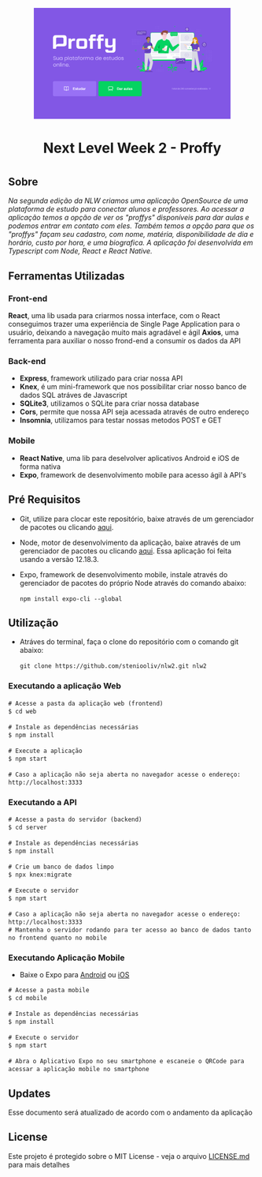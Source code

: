<p align="center"><img src="https://github.com/steniooliv/nlw2/blob/master/web/src/assets/images/home.png" width=400 alt="Proffy">
<h1 align="center">Next Level Week 2 - Proffy<h1>
</p>

## Sobre
*Na segunda edição da NLW criamos uma aplicação OpenSource de uma plataforma de estudo para conectar alunos e professores.*
*Ao acessar a aplicação temos a opção de ver os "proffys" disponíveis para dar aulas e podemos entrar em contato com eles.*
*Também temos a opção para que os "proffys" façam seu cadastro, com nome, matéria, disponibilidade de dia e horário, custo por hora, e uma biografica.*
*A aplicação foi desenvolvida em Typescript com Node, React e React Native.*

## Ferramentas Utilizadas
### Front-end
**React**, uma lib usada para criarmos nossa interface, com o React conseguimos trazer uma experiência de Single Page Application para o usuário, deixando a navegação muito mais agradável e ágil
**Axios**, uma ferramenta para auxiliar o nosso frond-end a consumir os dados da API

### Back-end
- **Express**, framework utilizado para criar nossa API
- **Knex**, é um mini-framework que nos possibilitar criar nosso banco de dados SQL atráves de Javascript
- **SQLite3**, utilizamos o SQLite para criar nossa database
- **Cors**, permite que nossa API seja acessada através de outro endereço
- **Insomnia**, utilizamos para testar nossas metodos POST e GET
  
### Mobile
- **React Native**, uma lib para deselvolver aplicativos Android e iOS de forma nativa
- **Expo**, framework de desenvolvimento mobile para acesso ágil à API's

## Pré Requisitos
- Git, utilize para clocar este repositório, baixe através de um gerenciador de pacotes ou clicando [aqui](https://git-scm.com/).
- Node, motor de desenvolvimento da aplicação, baixe através de um gerenciador de pacotes ou clicando [aqui](https://nodejs.org/en/).
Essa aplicação foi feita usando a versão 12.18.3.
- Expo, framework de desenvolvimento mobile, instale através do gerenciador de pacotes do próprio Node através do comando abaixo:

  ```npm install expo-cli --global```


## Utilização
- Atráves do terminal, faça o clone do repositório com o comando git abaixo:

  ```git clone https://github.com/steniooliv/nlw2.git nlw2```

### Executando a aplicação Web
```
# Acesse a pasta da aplicação web (frontend) 
$ cd web

# Instale as dependências necessárias
$ npm install

# Execute a aplicação
$ npm start

# Caso a aplicação não seja aberta no navegador acesse o endereço: http://localhost:3333
```

### Executando a API
```
# Acesse a pasta do servidor (backend) 
$ cd server

# Instale as dependências necessárias
$ npm install

# Crie um banco de dados limpo
$ npx knex:migrate

# Execute o servidor
$ npm start

# Caso a aplicação não seja aberta no navegador acesse o endereço: http://localhost:3333
# Mantenha o servidor rodando para ter acesso ao banco de dados tanto no frontend quanto no mobile
```

### Executando Aplicação Mobile
- Baixe o Expo para [Android](https://play.google.com/store/apps/details?id=host.exp.exponent&hl=pt_BR) ou [iOS](https://apps.apple.com/br/app/expo-client/id982107779)

```
# Acesse a pasta mobile 
$ cd mobile

# Instale as dependências necessárias
$ npm install

# Execute o servidor
$ npm start

# Abra o Aplicativo Expo no seu smartphone e escaneie o QRCode para acessar a aplicação mobile no smartphone
```

## Updates
Esse documento será atualizado de acordo com o andamento da aplicação

## License
Este projeto é protegido sobre o MIT License - veja o arquivo [LICENSE.md](LICENSE.md) para mais detalhes


